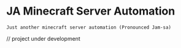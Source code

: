 # JA Minecraft Server Automation
	Just another minecraft server automation (Pronounced Jam-sa)

// project under development